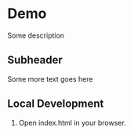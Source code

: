 # Demo

Some description

## Subheader 
Some more text goes here 

## Local Development 
1. Open index.html in your browser.